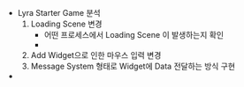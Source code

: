 - Lyra Starter Game 분석
  1. Loading Scene 변경
     - 어떤 프로세스에서 Loading Scene 이 발생하는지 확인 
     - 
  1. Add Widget으로 인한 마우스 입력 변경 
  2. Message System 형태로 Widget에 Data 전달하는 방식 구현 
- 